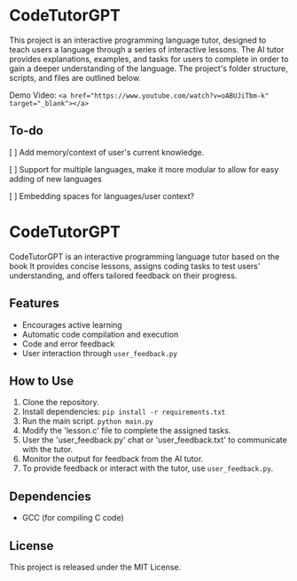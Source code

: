 # CodeTutorGPT

This project is an interactive programming language tutor, designed to teach users a language through a series of interactive lessons. The AI tutor provides explanations, examples, and tasks for users to complete in order to gain a deeper understanding of the language. The project's folder structure, scripts, and files are outlined below.

Demo Video:
`<a href="https://www.youtube.com/watch?v=oABUJiTbm-k" target="_blank"></a>`

## To-do

[ ] Add memory/context of user's current knowledge.

[ ] Support for multiple languages, make it more modular to allow for easy adding of new languages

[ ] Embedding spaces for languages/user context?

# CodeTutorGPT

CodeTutorGPT is an interactive programming language tutor based on the book It provides concise lessons, assigns coding tasks to test users' understanding, and offers tailored feedback on their progress.

## Features

- Encourages active learning
- Automatic code compilation and execution
- Code and error feedback
- User interaction through `user_feedback.py`

## How to Use

1. Clone the repository.
2. Install dependencies: `pip install -r requirements.txt`
3. Run the main script. `python main.py`
4. Modify the 'lesson.c' file to complete the assigned tasks.
5. User the 'user_feedback.py' chat or 'user_feedback.txt' to communicate with the tutor.
6. Monitor the output for feedback from the AI tutor.
7. To provide feedback or interact with the tutor, use `user_feedback.py`.

## Dependencies

- GCC (for compiling C code)

## License

This project is released under the MIT License.
